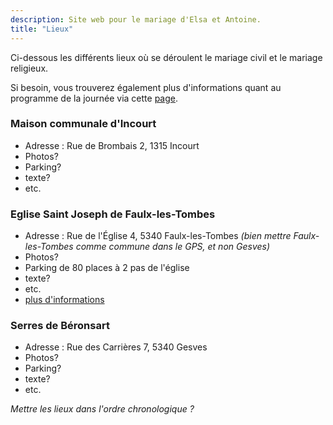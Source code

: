 ```yaml
---
description: Site web pour le mariage d'Elsa et Antoine.
title: "Lieux"
---
```


Ci-dessous les différents lieux où se déroulent le mariage civil et le mariage religieux.

Si besoin, vous trouverez également plus d'informations quant au programme de la journée via cette [page](/programme/).

### Maison communale d'Incourt

-   Adresse : Rue de Brombais 2, 1315 Incourt
-   Photos?
-   Parking?
-   texte?
-   etc.

### Eglise Saint Joseph de Faulx-les-Tombes

-   Adresse : Rue de l'Église 4, 5340 Faulx-les-Tombes *(bien mettre Faulx-les-Tombes comme commune dans le GPS, et non Gesves)*
-   Photos?
-   Parking de 80 places à 2 pas de l'église
-   texte?
-   etc.
-   [plus d'informations](https://gesves-ohey.secteurpastoral.be/wp/?p=59)

### Serres de Béronsart

-   Adresse : Rue des Carrières 7, 5340 Gesves
-   Photos?
-   Parking?
-   texte?
-   etc.

*Mettre les lieux dans l'ordre chronologique ?*
